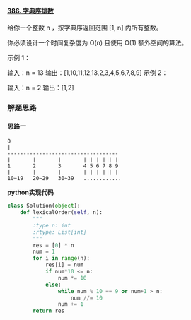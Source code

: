 #### [386. 字典序排数](https://leetcode.cn/problems/lexicographical-numbers/)



给你一个整数 n ，按字典序返回范围 [1, n] 内所有整数。

你必须设计一个时间复杂度为 O(n) 且使用 O(1) 额外空间的算法。

 

示例 1：

输入：n = 13
输出：[1,10,11,12,13,2,3,4,5,6,7,8,9]
示例 2：

输入：n = 2
输出：[1,2]



### 解题思路

#### 思路一
```
0
|
-----------------------------------
|       |       |       | | | | | |
1       2       3       4 5 6 7 8 9
|       |       |       | | | | | |
10~19   20~29   30~39   ............

```






**python实现代码**
```python
class Solution(object):
    def lexicalOrder(self, n):
        """
        :type n: int
        :rtype: List[int]
        """
        res = [0] * n
        num = 1
        for i in range(n):
            res[i] = num
            if num*10 <= n:
                num *= 10
            else:
                while num % 10 == 9 or num+1 > n:
                    num //= 10
                num += 1
        return res
```

